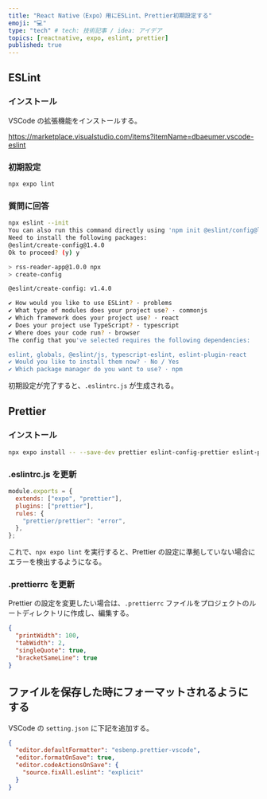 ```yaml
---
title: "React Native（Expo）用にESLint、Prettier初期設定する"
emoji: "💻️"
type: "tech" # tech: 技術記事 / idea: アイデア
topics: [reactnative, expo, eslint, prettier]
published: true
---
```


## ESLint

### インストール

VSCode の拡張機能をインストールする。

https://marketplace.visualstudio.com/items?itemName=dbaeumer.vscode-eslint

### 初期設定

```bash
npx expo lint
```

### 質問に回答

```bash
npx eslint --init
You can also run this command directly using 'npm init @eslint/config@latest'.
Need to install the following packages:
@eslint/create-config@1.4.0
Ok to proceed? (y) y

> rss-reader-app@1.0.0 npx
> create-config

@eslint/create-config: v1.4.0

✔ How would you like to use ESLint? · problems
✔ What type of modules does your project use? · commonjs
✔ Which framework does your project use? · react
✔ Does your project use TypeScript? · typescript
✔ Where does your code run? · browser
The config that you've selected requires the following dependencies:

eslint, globals, @eslint/js, typescript-eslint, eslint-plugin-react
✔ Would you like to install them now? · No / Yes
✔ Which package manager do you want to use? · npm
```

初期設定が完了すると、`.eslintrc.js` が生成される。

## Prettier

### インストール

```bash
npx expo install -- --save-dev prettier eslint-config-prettier eslint-plugin-prettier
```

### **.eslintrc.js を更新**

```jsx
module.exports = {
  extends: ["expo", "prettier"],
  plugins: ["prettier"],
  rules: {
    "prettier/prettier": "error",
  },
};
```

これで、`npx expo lint` を実行すると、Prettier の設定に準拠していない場合にエラーを検出するようになる。

### .prettierrc を更新

Prettier の設定を変更したい場合は、`.prettierrc` ファイルをプロジェクトのルートディレクトリに作成し、編集する。

```json
{
  "printWidth": 100,
  "tabWidth": 2,
  "singleQuote": true,
  "bracketSameLine": true
}
```

## ファイルを保存した時にフォーマットされるようにする

VSCode の `setting.json` に下記を追加する。

```json
{
  "editor.defaultFormatter": "esbenp.prettier-vscode",
  "editor.formatOnSave": true,
  "editor.codeActionsOnSave": {
    "source.fixAll.eslint": "explicit"
  }
}
```
